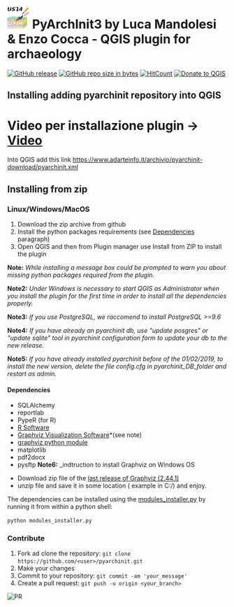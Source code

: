 # ![](icon.png) PyArchInit3 by Luca Mandolesi & Enzo Cocca - QGIS plugin for archaeology
[![GitHub release](https://img.shields.io/github/release/pyarchinit/pyarchinit.svg?style=flat-square)](https://github.com/pyarchinit/pyarchinit)
[![GitHub repo size in bytes](https://img.shields.io/github/repo-size/pyarchinit/pyarchinit.svg?style=flat-square)](https://github.com/pyarchinit/pyarchinit)
[![HitCount](http://hits.dwyl.io/pyarchinit/pyarchinit.svg)](http://hits.dwyl.io/pyarchinit/pyarchinit)
[![Donate to QGIS](https://img.shields.io/badge/donate%20to-QGIS-green.svg?style=flat-square)](http://qgis.org/en/site/getinvolved/donations.html)

## Installing adding pyarchinit repository into QGIS

# Video per installazione plugin -> [Video](https://www.adarteinfo.it/archivio/pyarchinit-download/install.gif)

Into QGIS add this link
https://www.adarteinfo.it/archivio/pyarchinit-download/pyarchinit.xml


## Installing from zip

### Linux/Windows/MacOS
1. Download the zip archive from github
2. Install the python packages requirements (see [Dependencies](#dependencies) paragraph)
3. Open QGIS and then from Plugin manager use Install from ZIP to install the plugin

**Note:** _While installing a message box could be prompted to warn you about missing python packages required from the plugin._

**Note2:** _Under Windows is necessary to start QGIS as Administrator when you install the plugin for the first time in order to install all the dependencies properly._

**Note3:** _If you use PostgreSQL, we raccomend to install PostgreSQL >=9.6_

**Note4:** _If you have already an pyarchinit db, use "update posgres" or "update sqlite" tool in pyarchinit configuration  form to update  your db to the new release._

**Note5:** _If you have already installed pyarchinit before of the 01/02/2019, to install the new version, delete the file config.cfg in pyarchinit_DB_folder and restart as admin._

#### Dependencies
* SQLAlchemy
* reportlab
* PypeR (for R)
* [R Software](https://www.r-project.org/)
* [Graphviz Visualization Software](https://www.graphviz.org/)*(see note)
* [graphviz python module](https://github.com/xflr6/graphviz)
* matplotlib
* pdf2docx
* pysftp
**Note6:** _indtruction to install Graphviz on Windows OS
- Download zip file of the [last release of Graphviz (2.44.1)](https://www2.graphviz.org/Packages/stable/windows/10/msbuild/Release/Win32/graphviz-2.44.1-win32.zip)
- unzip file and save it in some location ( example in C:/) and enjoy.


The dependencies can be installed using the [modules_installer.py](/scripts/modules_installer.py) by running it from within a python shell:

```python modules_installer.py```

### Contribute
1. Fork ad clone the repository: ```git clone https://github.com/<user>/pyarchinit.git```
2. Make your changes
3. Commit to your repository: ```git commit -am 'your_message'```
4. Create a pull request: ```git push -u origin <your_branch>```

![PR](https://services.github.com/on-demand/images/gifs/github-cli/push-and-pull.gif)
